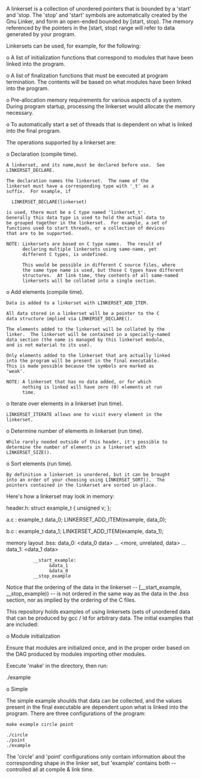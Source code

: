 A linkerset is a collection of unordered pointers that is bounded
by a 'start' and 'stop.  The 'stop' and 'start' symbols are
automatically created by the Gnu Linker, and form an open-ended
bounded by [start, stop).  The memory referenced by the pointers
in the [start, stop) range will refer to data generated by your
program.

Linkersets can be used, for example, for the following:

  o A list of initialization functions that correspond to modules
    that have been linked into the program.

  o A list of finalization functions that must be executed at
    program termination.  The contents will be based on what
    modules have been linked into the program.

  o Pre-allocation memory requirements for various aspects of a
    system.  During program startup, processing the linkerset
    would allocate the memory necessary.

  o To automatically start a set of threads that is dependent on
    what is linked into the final program.

The operations supported by a linkerset are:

  o Declaration (compile time).

    A linkerset, and its name,must be declared before use.  See
    LINKERSET_DECLARE.

    The declaration names the linkerset.  The name of the
    linkerset must have a corresponding type with '_t' as a
    suffix.  For example, if

      LINKERSET_DECLARE(linkerset)

    is used, there must be a C type named 'linkerset_t'.
    Generally this data type is used to hold the actual data to
    be grouped together in the linkerset.  For example, a set of
    functions used to start threads, or a collection of devices
    that are to be supported.

    NOTE: Linkersets are based on C type names.  The result of
          declaring multiple linkersets using same-name, yet
          different C types, is undefined.

          This would be possible in different C source files, where
          the same type name is used, but those C types have different
          structures.  At link time, they contents of all same-named
          linkersets will be collated into a single section.

  o Add elements (compile time).

    Data is added to a linkerset with LINKERSET_ADD_ITEM.

    All data stored in a linkerset will be a pointer to the C
    data structure implied via LINKERSET_DECLARE().

    The elements added to the linkerset will be collated by the
    linker.  The linkerset will be contained in a specially-named
    data section (the name is managed by this linkerset module,
    and is not material to its use).

    Only elements added to the linkerset that are actually linked
    into the program will be present in the final executable.
    This is made possible because the symbols are marked as
    'weak'.

    NOTE: A linkerset that has no data added, or for which
          nothing is linked will have zero (0) elements at run
          time.

  o Iterate over elements in a linkerset (run time).

    LINKERSET_ITERATE allows one to visit every element in the
    linkerset.

  o Determine number of elements in linkerset (run time).

    While rarely needed outside of this header, it's possible to
    determine the number of elements in a linkerset with
    LINKERSET_SIZE().

  o Sort elements (run time).

    By definition a linkerset is unordered, but it can be brought
    into an order of your choosing using LINKERSET_SORT().  The
    pointers contained in the linkerset are sorted in-place.

  Here's how a linkerset may look in memory:

 header.h:   struct example_t {
                 unsigned v;
             };

 a.c     :   example_t data_0;
             LINKERSET_ADD_ITEM(example, data_0);

 b.c     :   example_t data_1;
             LINKERSET_ADD_ITEM(example, data_1);

memory layout
             .bss:
                         <data>
                 data_0:
                         <data_0 data>
                         ...
                         <more, unrelated, data>
                         ...
                 data_1:
                         <data_1 data>

              __start_example:
                    &data_1
                    &data_0
              __stop_example

Notice that the ordering of the data in the linkerset --
[__start_example, __stop_example)) -- is not ordered in the same
way as the data in the .bss section, nor as implied by the
ordering of the C files.





This repository holds examples of using linkersets (sets of unordered
data that can be produced by gcc / ld for arbitrary data.  The initial
examples that are included:

o Module initialization

  Ensure that modules are initialized once, and in the proper order
  based on the DAG produced by modules importing other modules.

  Execute 'make' in the directory, then run:

  ./example

o Simple

  The simple example shoulds that data can be collected, and the
  values present in the final executable are dependent upon what is
  linked into the program.  There are three configurations of the
  program:

    make example circle point

    ./circle
    ./point
    ./example

  The 'circle' and 'point' configurations only contain information
  about the corresponding shape in the linker set, but 'example'
  contains both -- controlled all at compile & link time.
